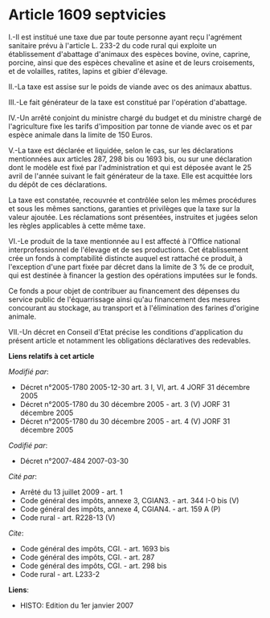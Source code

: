 # Article 1609 septvicies

I.-Il est institué une taxe due par toute personne ayant reçu l'agrément sanitaire prévu à l'article L. 233-2 du code rural
qui exploite un établissement d'abattage d'animaux des espèces bovine, ovine, caprine, porcine, ainsi que des espèces
chevaline et asine et de leurs croisements, et de volailles, ratites, lapins et gibier d'élevage. 

II.-La taxe est assise sur le poids de viande avec os des animaux abattus. 

III.-Le fait générateur de la taxe est constitué par l'opération d'abattage. 

IV.-Un arrêté conjoint du ministre chargé du budget et du ministre chargé de l'agriculture fixe les tarifs d'imposition par
tonne de viande avec os et par espèce animale dans la limite de 150 Euros.

V.-La taxe est déclarée et liquidée, selon le cas, sur les déclarations mentionnées aux articles 287, 298 bis ou 1693 bis, ou
sur une déclaration dont le modèle est fixé par l'administration et qui est déposée avant le 25 avril de l'année suivant le
fait générateur de la taxe. Elle est acquittée lors du dépôt de ces déclarations. 

La taxe est constatée, recouvrée et contrôlée selon les mêmes procédures et sous les mêmes sanctions, garanties et privilèges
que la taxe sur la valeur ajoutée. Les réclamations sont présentées, instruites et jugées selon les règles applicables à
cette même taxe. 

VI.-Le produit de la taxe mentionnée au I est affecté à l'Office national interprofessionnel de l'élevage et de ses
productions. Cet établissement crée un fonds à comptabilité distincte auquel est rattaché ce produit, à l'exception d'une
part fixée par décret dans la limite de 3 % de ce produit, qui est destinée à financer la gestion des opérations imputées sur
le fonds. 

Ce fonds a pour objet de contribuer au financement des dépenses du service public de l'équarrissage ainsi qu'au financement
des mesures concourant au stockage, au transport et à l'élimination des farines d'origine animale. 

VII.-Un décret en Conseil d'Etat précise les conditions d'application du présent article et notamment les obligations
déclaratives des redevables.

**Liens relatifs à cet article**

_Modifié par_:

  - Décret n°2005-1780 2005-12-30 art. 3 I, VI, art. 4 JORF 31 décembre 2005
  - Décret n°2005-1780 du 30 décembre 2005 - art. 3 (V) JORF 31 décembre 2005
  - Décret n°2005-1780 du 30 décembre 2005 - art. 4 (V) JORF 31 décembre 2005

_Codifié par_:

  - Décret n°2007-484 2007-03-30

_Cité par_:

  - Arrêté du 13 juillet 2009 - art. 1
  - Code général des impôts, annexe 3, CGIAN3. - art. 344 I-0 bis (V)
  - Code général des impôts, annexe 4, CGIAN4. - art. 159 A (P)
  - Code rural - art. R228-13 (V)

_Cite_:

  - Code général des impôts, CGI. - art. 1693 bis
  - Code général des impôts, CGI. - art. 287
  - Code général des impôts, CGI. - art. 298 bis
  - Code rural - art. L233-2

**Liens**:

  - HISTO: Edition du 1er janvier 2007
